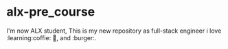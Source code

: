 # alx-pre_course
I'm now ALX student, This is my new repository as full-stack engineer
i love :learning:coffie: :pizza:, and :burger:.
